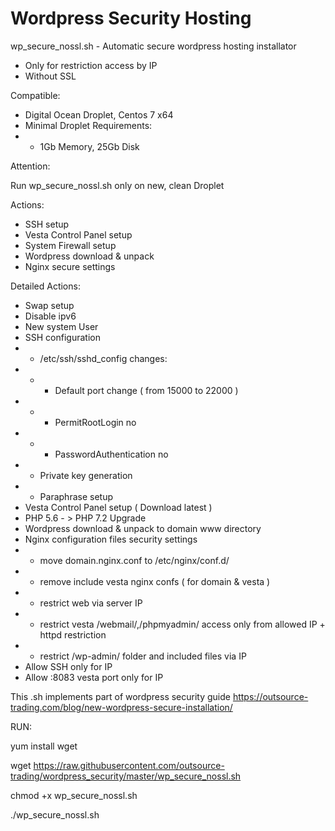 # Wordpress Security Hosting

wp_secure_nossl.sh - Automatic secure wordpress hosting installator 

- Only for restriction access by IP
- Without SSL

Compatible: 

- Digital Ocean Droplet, Centos 7 x64
- Minimal Droplet Requirements: 
- - 1Gb Memory, 25Gb Disk

Attention: 

Run wp_secure_nossl.sh only on new, clean Droplet

Actions: 

- SSH setup
- Vesta Control Panel setup
- System Firewall setup
- Wordpress download & unpack
- Nginx secure settings

Detailed Actions:

- Swap setup 
- Disable ipv6
- New system User
- SSH configuration
- - /etc/ssh/sshd_config сhanges: 
- - - Default port change ( from 15000 to 22000 )
- - - PermitRootLogin no
- - - PasswordAuthentication no
- - Private key generation 
- - Paraphrase setup
- Vesta Control Panel setup ( Download latest )
- PHP 5.6 - > PHP 7.2 Upgrade
- Wordpress download & unpack to domain www directory
- Nginx configuration files security settings
- - move domain.nginx.conf to /etc/nginx/conf.d/
- - remove include vesta nginx confs ( for domain & vesta ) 
- - restrict web via server IP
- - restrict vesta /webmail/,/phpmyadmin/ access only from allowed IP + httpd restriction
- - restrict /wp-admin/ folder and included files via IP
- Allow SSH only for IP
- Allow :8083 vesta port only for IP

This .sh implements part of wordpress security guide https://outsource-trading.com/blog/new-wordpress-secure-installation/

RUN: 

yum install wget

wget https://raw.githubusercontent.com/outsource-trading/wordpress_security/master/wp_secure_nossl.sh

chmod +x wp_secure_nossl.sh

./wp_secure_nossl.sh


